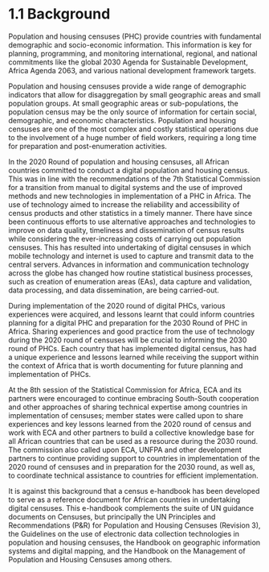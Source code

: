 # 1.1 Background


Population and housing censuses (PHC) provide countries with fundamental demographic and socio-economic information. This information is key for planning, programming, and monitoring international, regional, and national commitments like the global 2030 Agenda for Sustainable Development, Africa Agenda 2063, and various national development framework targets.

Population and housing censuses provide a wide range of demographic indicators that allow for disaggregation by small geographic areas and small population groups. At small geographic areas or sub-populations, the population census may be the only source of information for certain social, demographic, and economic characteristics. Population and housing censuses are one of the most complex and costly statistical operations due to the involvement of a huge number of field workers, requiring a long time for preparation and post-enumeration activities.

In the 2020 Round of population and housing censuses, all African countries committed to conduct a digital population and housing census. This was in line with the recommendations of the 7th Statistical Commission for a transition from manual to digital systems and the use of improved methods and new technologies in implementation of a PHC in Africa. The use of technology aimed to increase the reliability and accessibility of census products and other statistics in a timely manner. There have since been continuous efforts to use alternative approaches and technologies to improve on data quality, timeliness and dissemination of census results while considering the ever-increasing costs of carrying out population censuses. This has resulted into undertaking of digital censuses in which mobile technology and internet is used to capture and transmit data to the central servers. Advances in information and communication technology across the globe has changed how routine statistical business processes, such as creation of enumeration areas (EAs), data capture and validation, data processing, and data dissemination, are being carried-out.

During implementation of the 2020 round of digital PHCs, various experiences were acquired, and lessons learnt that could inform countries planning for a digital PHC and preparation for the 2030 Round of PHC in Africa. Sharing experiences and good practice from the use of technology during the 2020 round of censuses will be crucial to informing the 2030 round of PHCs. Each country that has implemented digital census, has had a unique experience and lessons learned while receiving the support within the context of Africa that is worth documenting for future planning and implementation of PHCs.

At the 8th session of the Statistical Commission for Africa, ECA and its partners were encouraged to continue embracing South-South cooperation and other approaches of sharing technical expertise among countries in implementation of censuses; member states were called upon to share experiences and key lessons learned from the 2020 round of census and work with ECA and other partners to build a collective knowledge base for all African countries that can be used as a resource during the 2030 round. The commission also called upon ECA, UNFPA and other development partners to continue providing support to countries in implementation of the 2020 round of censuses and in preparation for the 2030 round, as well as, to coordinate technical assistance to countries for efficient implementation.

It is against this background that a census e-handbook has been developed to serve as a reference document for African countries in undertaking digital censuses. This e-handbook complements the suite of UN guidance documents on Censuses, but principally the UN Principles and Recommendations (P&R) for Population and Housing Censuses (Revision 3), the Guidelines on the use of electronic data collection technologies in population and housing censuses, the Handbook on geographic information systems and digital mapping, and the Handbook on the Management of Population and Housing Censuses among others.